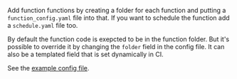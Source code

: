 Add function functions by creating a folder for each function and putting a `function_config.yaml` file into that. If you want to schedule the function add a `schedule.yaml` file too.

By default the function code is exepcted to be in the function folder. But it's possible to override it by changing the `folder` field in the config file. It can also be a templated field that is set dynamically in CI.

See the [example config file](./repeater/function_config.yaml).
